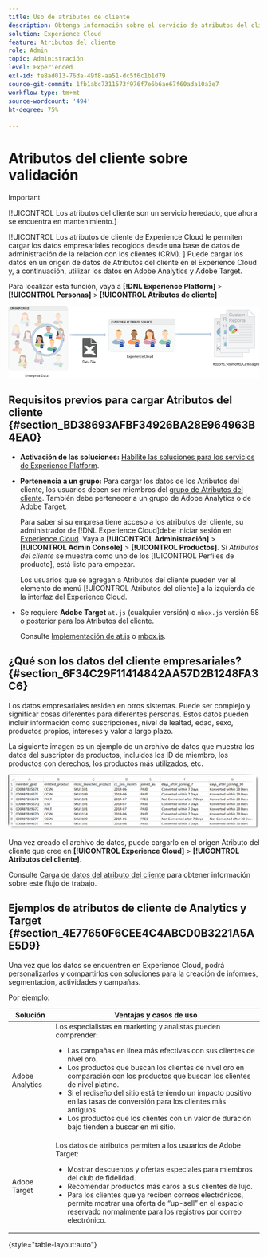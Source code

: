 ```yaml
---
title: Uso de atributos de cliente
description: Obtenga información sobre el servicio de atributos del cliente en Adobe Experience Cloud. Descubra cómo cargar datos de Atributos del cliente para utilizarlos en Adobe Analytics y Adobe Target.
solution: Experience Cloud
feature: Atributos del cliente
role: Admin
topic: Administración
level: Experienced
exl-id: fe8ad013-76da-49f8-aa51-dc5f6c1b1d79
source-git-commit: 1fb1abc7311573f976f7e6b6ae67f60ada10a3e7
workflow-type: tm+mt
source-wordcount: '494'
ht-degree: 75%

---
```


# Atributos del cliente sobre validación

>[!IMPORTANT]
>
>[!UICONTROL Los atributos del cliente son un servicio heredado, que ahora se encuentra en mantenimiento.]

[!UICONTROL Los atributos de cliente de Experience Cloud le permiten cargar los datos empresariales recogidos desde una base de datos de administración de la relación con los clientes (CRM). ] Puede cargar los datos en un origen de datos de Atributos del cliente en el Experience Cloud y, a continuación, utilizar los datos en Adobe Analytics y Adobe Target.

Para localizar esta función, vaya a **[!DNL Experience Platform]** > **[!UICONTROL Personas]** > **[!UICONTROL Atributos de cliente]**

![](assets/custom_reports.png)

## Requisitos previos para cargar Atributos del cliente {#section_BD38693AFBF34926BA28E964963B4EA0}

* **Activación de las soluciones:** [Habilite las soluciones para los servicios de Experience Platform](core-services.md#concept_07ED1D5C64234E77976E6D572E78FB9C).

* **Pertenencia a un grupo:** Para cargar los datos de los Atributos del cliente, los usuarios deben ser miembros del [grupo de Atributos del cliente](admin-getting-started.md#task_3295A85536BF48899A1AB40D207E77E9). También debe pertenecer a un grupo de Adobe Analytics o de Adobe Target.

   Para saber si su empresa tiene acceso a los atributos del cliente, su administrador de [!DNL Experience Cloud]debe iniciar sesión en [Experience Cloud](https://experience.adobe.com). Vaya a **[!UICONTROL Administración]** > **[!UICONTROL Admin Console]** > **[!UICONTROL Productos]**. Si *Atributos del cliente* se muestra como uno de los [!UICONTROL Perfiles de producto], está listo para empezar.

   Los usuarios que se agregan a Atributos del cliente pueden ver el elemento de menú [!UICONTROL Atributos del cliente] a la izquierda de la interfaz del Experience Cloud.

* Se requiere **Adobe Target** `at.js` (cualquier versión) o `mbox.js` versión 58 o posterior para los Atributos del cliente.

   Consulte [Implementación de at.js](https://experienceleague.adobe.com/docs/target/using/implement-target/client-side/deploy-at-js/how-to-deployatjs.html?lang=en) o [mbox.js](https://experienceleague.adobe.com/docs/target/using/implement-target/client-side/mbox-implement/mbox-download.html?lang=en).

## ¿Qué son los datos del cliente empresariales?  {#section_6F34C29F11414842AA57D2B1248FA3C6}

Los datos empresariales residen en otros sistemas. Puede ser complejo y significar cosas diferentes para diferentes personas. Estos datos pueden incluir información como suscripciones, nivel de lealtad, edad, sexo, productos propios, intereses y valor a largo plazo.

La siguiente imagen es un ejemplo de un archivo de datos que muestra los datos del suscriptor de productos, incluidos los ID de miembro, los productos con derechos, los productos más utilizados, etc.

![](assets/01_crs_usecase.png)

Una vez creado el archivo de datos, puede cargarlo en el origen Atributo del cliente que cree en **[!UICONTROL Experience Cloud]** > **[!UICONTROL Atributos del cliente]**.

Consulte [Carga de datos del atributo del cliente](t-crs-usecase.md#task_BCC327B2A0EF4A1BBB2934013AB92B78) para obtener información sobre este flujo de trabajo.

## Ejemplos de atributos de cliente de Analytics y Target {#section_4E77650F6CEE4C4ABCD0B3221A5AE5D9}

Una vez que los datos se encuentren en Experience Cloud, podrá personalizarlos y compartirlos con soluciones para la creación de informes, segmentación, actividades y campañas.

Por ejemplo:

| Solución | Ventajas y casos de uso |
|--- |--- |
| Adobe Analytics | Los especialistas en marketing y analistas pueden comprender:<ul><li>Las campañas en línea más efectivas con sus clientes de nivel oro.</li><li>Los productos que buscan los clientes de nivel oro en comparación con los productos que buscan los clientes de nivel platino.</li><li>Si el rediseño del sitio está teniendo un impacto positivo en las tasas de conversión para los clientes más antiguos.</li><li>Los productos que los clientes con un valor de duración bajo tienden a buscar en mi sitio.</li></ul> |
| Adobe Target | Los datos de atributos permiten a los usuarios de Adobe Target:<ul><li>Mostrar descuentos y ofertas especiales para miembros del club de fidelidad.</li><li>Recomendar productos más caros a sus clientes de lujo.</li><li>Para los clientes que ya reciben correos electrónicos, permite mostrar una oferta de “up-sell” en el espacio reservado normalmente para los registros por correo electrónico.</li></ul> |

{style=&quot;table-layout:auto&quot;}
